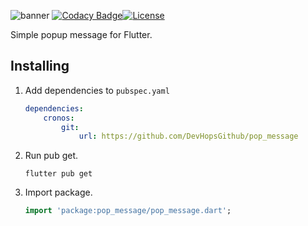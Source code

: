 ![banner](https://raw.githubusercontent.com/teixeirazeus/pop_message/master/readme_assets/banner.png)
[![Codacy Badge](https://app.codacy.com/project/badge/Grade/c051db465f7a474aa4a21adcdc6ee212)](https://www.codacy.com/gh/DevHopsGithub/pop_message/dashboard?utm_source=github.com\&utm_medium=referral\&utm_content=DevHopsGithub/pop_message\&utm_campaign=Badge_Grade)[![License](https://img.shields.io/github/license/DevHopsGithub/pop_message)](https://github.com/DevHopsGithub/pop_message)

Simple popup message for Flutter.

## Installing

1.  Add dependencies to `pubspec.yaml`

    ```yaml
    dependencies:
        cronos:
            git:
                url: https://github.com/DevHopsGithub/pop_message
    ```

2.  Run pub get.

    ```shell
    flutter pub get
    ```

3.  Import package.

    ```dart
    import 'package:pop_message/pop_message.dart';
    ```
